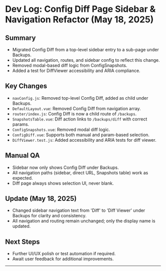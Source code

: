# Dev Log: Config Diff Page Sidebar & Navigation Refactor (May 18, 2025)

## Summary
- Migrated Config Diff from a top-level sidebar entry to a sub-page under Backups.
- Updated all navigation, routes, and sidebar config to reflect this change.
- Removed modal-based diff logic from ConfigSnapshots.
- Added a test for DiffViewer accessibility and ARIA compliance.

## Key Changes
- `navConfig.js`: Removed top-level Config Diff, added as child under Backups.
- `DefaultLayout.vue`: Removed Config Diff from navigation array.
- `router/index.js`: Config Diff is now a child route of `/backups`.
- `SnapshotsTable.vue`: Diff action links to `/backups/diff` with correct params.
- `ConfigSnapshots.vue`: Removed modal diff logic.
- `ConfigDiff.vue`: Supports both manual and param-based selection.
- `DiffViewer.test.js`: Added accessibility and ARIA tests for diff viewer.

## Manual QA
- Sidebar now only shows Config Diff under Backups.
- All navigation paths (sidebar, direct URL, Snapshots table) work as expected.
- Diff page always shows selection UI, never blank.

## Update (May 18, 2025)
- Changed sidebar navigation text from 'Diff' to 'Diff Viewer' under Backups for clarity and consistency.
- All navigation and routing remain unchanged; only the display name is updated.

## Next Steps
- Further UI/UX polish or test automation if required.
- Await user feedback for additional improvements.

---
